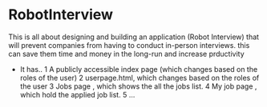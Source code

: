 # RobotInterview
This is all about designing and building an application (Robot Interview) that will prevent companies from having to conduct in-person interviews. this can save them time and money in the long-run and increase prductivity
* It has..
1 A publicly accessible index page (which changes based on the roles of the user)
2 userpage.html, which changes based on the roles of the user
3 Jobs page , which shows the all the jobs list.
4 My job page , which hold the applied job list.
5 ...
